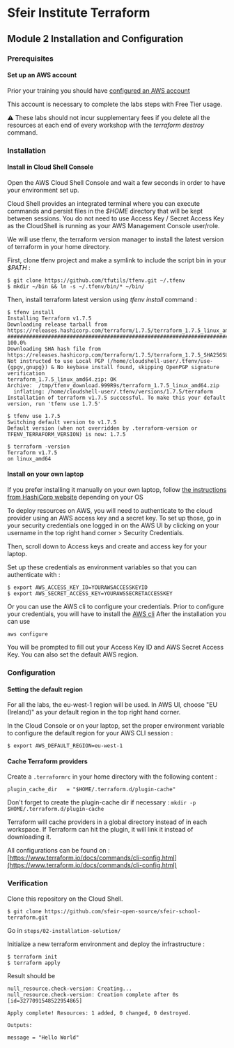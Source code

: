 # Sfeir Institute Terraform

## Module 2 Installation and Configuration

### Prerequisites

#### Set up an AWS account

Prior your training you should have [configured an AWS account](https://repost.aws/fr/knowledge-center/create-and-activate-aws-account)

This account is necessary to complete the labs steps with Free Tier usage. 

:warning: These labs should not incur supplementary fees if you delete all the resources at each end of every workshop with the *terraform destroy* command. 

### Installation

#### Install in Cloud Shell Console

Open the AWS Cloud Shell Console and wait a few seconds in order to have your environment set up. 

Cloud Shell provides an integrated terminal where you can execute commands and persist files in the *$HOME* directory that will be kept between sessions. You do not need to use Access Key / Secret Access Key as the CloudShell is running as your AWS Management Console user/role. 

We will use tfenv, the terraform version manager to install the latest version of terraform in your home directory.

First, clone tfenv project and make a symlink to include the script bin in your *$PATH* :

```console
$ git clone https://github.com/tfutils/tfenv.git ~/.tfenv
$ mkdir ~/bin && ln -s ~/.tfenv/bin/* ~/bin/
```

Then, install terraform latest version using *tfenv install* command :

```console
$ tfenv install
Installing Terraform v1.7.5
Downloading release tarball from https://releases.hashicorp.com/terraform/1.7.5/terraform_1.7.5_linux_amd64.zip
############################################################################################################################################################################################ 100.0%
Downloading SHA hash file from https://releases.hashicorp.com/terraform/1.7.5/terraform_1.7.5_SHA256SUMS
Not instructed to use Local PGP (/home/cloudshell-user/.tfenv/use-{gpgv,gnupg}) & No keybase install found, skipping OpenPGP signature verification
terraform_1.7.5_linux_amd64.zip: OK
Archive:  /tmp/tfenv_download.999R9s/terraform_1.7.5_linux_amd64.zip
  inflating: /home/cloudshell-user/.tfenv/versions/1.7.5/terraform  
Installation of terraform v1.7.5 successful. To make this your default version, run 'tfenv use 1.7.5'

$ tfenv use 1.7.5
Switching default version to v1.7.5
Default version (when not overridden by .terraform-version or TFENV_TERRAFORM_VERSION) is now: 1.7.5

$ terraform -version
Terraform v1.7.5
on linux_amd64
```

#### Install on your own laptop

If you prefer installing it manually on your own laptop, follow [the instructions from HashiCorp website](https://developer.hashicorp.com/terraform/tutorials/aws-get-started/install-cli) depending on your OS

To deploy resources on AWS, you will need to authenticate to the cloud provider using an AWS access key and a secret key. To set up those, go in your security credentials one logged in on the AWS UI by clicking on your username in the top right hand corner > Security Credentials.

Then, scroll down to Access keys and create and access key for your laptop. 

Set up these credentials as environment variables so that you can authenticate with :

```console
$ export AWS_ACCESS_KEY_ID=YOURAWSACCESSKEYID
$ export AWS_SECRET_ACCESS_KEY=YOURAWSSECRETACCESSKEY
```
Or you can use the AWS cli to configure your credentials.
Prior to configure your credentials, you will have to install the [AWS cli](https://docs.aws.amazon.com/cli/latest/userguide/getting-started-install.html)
After the installation you can use
```console
aws configure
```

You will be prompted to fill out your Access Key ID and AWS Secret Access Key. You can also set the default AWS region.

### Configuration 

#### Setting the default region

For all the labs, the eu-west-1 region will be used. In AWS UI, choose  "EU (Ireland)" as your default region in the top right hand corner.

In the Cloud Console or on your laptop, set the proper environment variable to configure the default region for your AWS CLI session :

```console
$ export AWS_DEFAULT_REGION=eu-west-1
```

#### Cache Terraform providers

Create a `.terraformrc` in your home directory with the following content :

```text
plugin_cache_dir   = "$HOME/.terraform.d/plugin-cache"
```

Don't forget to create the plugin-cache dir if necessary : `mkdir -p $HOME/.terraform.d/plugin-cache`

Terraform will cache providers in a global directory instead of in each workspace.
If Terraform can hit the plugin, it will link it instead of downloading it.

All configurations can be found on : [https://www.terraform.io/docs/commands/cli-config.html](https://www.terraform.io/docs/commands/cli-config.html)

### Verification

Clone this repository on the Cloud Shell.
```console
$ git clone https://github.com/sfeir-open-source/sfeir-school-terraform.git
```

Go in `steps/02-installation-solution/`

Initialize a new terraform environment and deploy the infrastructure :

```console
$ terraform init
$ terraform apply
```

Result should be

```console
null_resource.check-version: Creating...
null_resource.check-version: Creation complete after 0s [id=3277091548522954865]

Apply complete! Resources: 1 added, 0 changed, 0 destroyed.

Outputs:

message = "Hello World"
```
